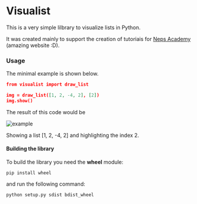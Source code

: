 # Visualist

This is a very simple lilbrary to visualize lists in Python. 

It was created mainly to support the creation of tutoriais for [Neps Academy](https://neps.academy/) (amazing website :D).

### Usage

The minimal example is shown below. 

```json
from visualist import draw_list

img = draw_list([1, 2, -4, 2], [2])
img.show()
```

The result of this code would be

![example](https://neps.academy/image/374.png)

Showing a list [1, 2, -4, 2] and highlighting the index 2.

#### Building the library

To build the library you need the **wheel** module:

```
pip install wheel
```

and run the following command:

```
python setup.py sdist bdist_wheel
```
